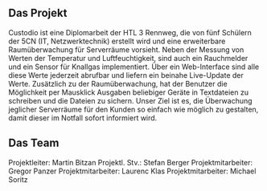 ## Das Projekt

Custodio ist eine Diplomarbeit der HTL 3 Rennweg, die von fünf Schülern der 5CN (IT, Netzwerktechnik) erstellt wird und eine erweiterbare Raumüberwachung für Serverräume vorsieht.
Neben der Messung von Werten der Temperatur und Luftfeuchtigkeit, sind auch ein Rauchmelder und ein Sensor für Knallgas implementiert. Über ein Web-Interface sind alle diese Werte jederzeit abrufbar und liefern ein beinahe Live-Update der Werte.
Zusätzlich zu der Raumüberwachung, hat der Benutzer die Möglichkeit per Mausklick Ausgaben beliebiger Geräte in Textdateien zu schreiben und die Dateien zu sichern.
Unser Ziel ist es, die Überwachung jeglicher Serverräume für den Kunden so einfach wie möglich zu gestalten, damit dieser im Notfall sofort informiert wird.

## Das Team

Projektleiter:      Martin Bitzan
Projektl. Stv.:     Stefan Berger
Projektmitarbeiter: Gregor Panzer
Projektmitarbeiter: Laurenc Klas
Projektmitarbeiter: Michael Soritz
